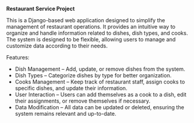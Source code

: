 **Restaurant Service Project**

This is a Django-based web application designed to simplify the management of restaurant operations.
It provides an intuitive way to organize and handle information related to dishes, dish types, and cooks.
The system is designed to be flexible, allowing users to manage and customize data according to their needs.

Features:

- Dish Management – Add, update, or remove dishes from the system.
- Dish Types – Categorize dishes by type for better organization.
- Cooks Management – Keep track of restaurant staff, assign cooks to specific dishes, and update their information.
- User Interaction – Users can add themselves as a cook to a dish, edit their assignments, or remove themselves if necessary.
- Data Modification – All data can be updated or deleted, ensuring the system remains relevant and up-to-date.